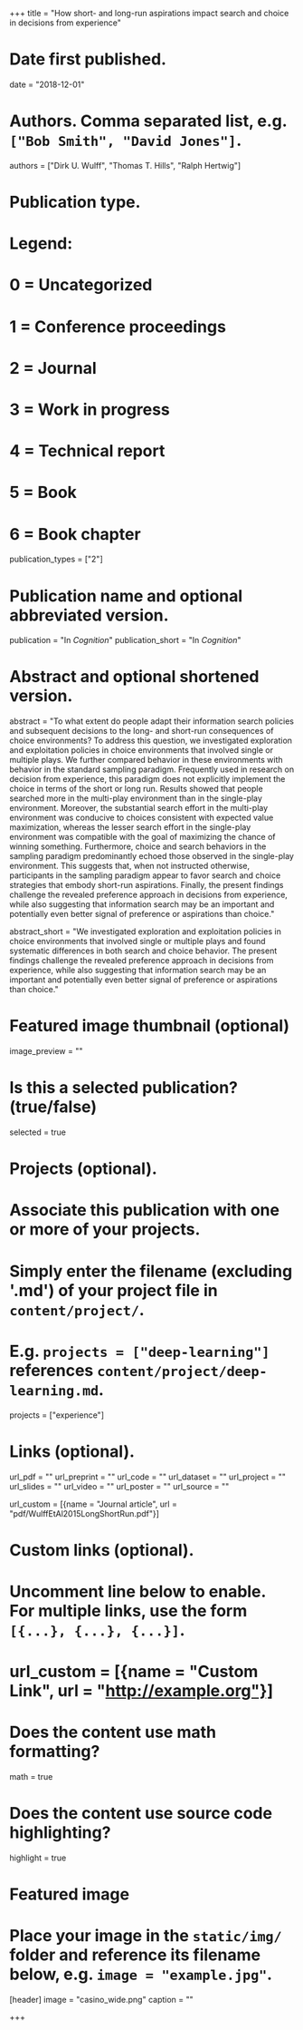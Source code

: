 +++
title = "How short- and long-run aspirations impact search and choice in decisions from experience"

# Date first published.
date = "2018-12-01"

# Authors. Comma separated list, e.g. `["Bob Smith", "David Jones"]`.
authors = ["Dirk U. Wulff", "Thomas T. Hills", "Ralph Hertwig"]

# Publication type.
# Legend:
# 0 = Uncategorized
# 1 = Conference proceedings
# 2 = Journal
# 3 = Work in progress
# 4 = Technical report
# 5 = Book
# 6 = Book chapter
publication_types = ["2"]

# Publication name and optional abbreviated version.
publication = "In *Cognition*"
publication_short = "In *Cognition*"

# Abstract and optional shortened version.
abstract = "To what extent do people adapt their information search policies and subsequent decisions to the long- and short-run consequences of choice environments? To address this question, we investigated exploration and exploitation policies in choice environments that involved single or multiple plays. We further compared behavior in these environments with behavior in the standard sampling paradigm. Frequently used in research on decision from experience, this paradigm does not explicitly implement the choice in terms of the short or long run. Results showed that people searched more in the multi-play environment than in the single-play environment. Moreover, the substantial search effort in the multi-play environment was conducive to choices consistent with expected value maximization, whereas the lesser search effort in the single-play environment was compatible with the goal of maximizing the chance of winning something. Furthermore, choice and search behaviors in the sampling paradigm predominantly echoed those observed in the single-play environment. This suggests that, when not instructed otherwise, participants in the sampling paradigm appear to favor search and choice strategies that embody short-run aspirations. Finally, the present findings challenge the revealed preference approach in decisions from experience, while also suggesting that information search may be an important and potentially even better signal of preference or aspirations than choice."

abstract_short = "We investigated exploration and exploitation policies in choice environments that involved single or multiple plays and found systematic differences in both search and choice behavior. The present findings challenge the revealed preference approach in decisions from experience, while also suggesting that information search may be an important and potentially even better signal of preference or aspirations than choice."

# Featured image thumbnail (optional)
image_preview = ""

# Is this a selected publication? (true/false)
selected = true

# Projects (optional).
#   Associate this publication with one or more of your projects.
#   Simply enter the filename (excluding '.md') of your project file in `content/project/`.
#   E.g. `projects = ["deep-learning"]` references `content/project/deep-learning.md`.
projects = ["experience"]

# Links (optional).
url_pdf = ""
url_preprint = ""
url_code = ""
url_dataset = ""
url_project = ""
url_slides = ""
url_video = ""
url_poster = ""
url_source = ""

url_custom = [{name = "Journal article", url = "pdf/WulffEtAl2015LongShortRun.pdf"}]

# Custom links (optional).
#   Uncomment line below to enable. For multiple links, use the form `[{...}, {...}, {...}]`.
# url_custom = [{name = "Custom Link", url = "http://example.org"}]

# Does the content use math formatting?
math = true

# Does the content use source code highlighting?
highlight = true

# Featured image
# Place your image in the `static/img/` folder and reference its filename below, e.g. `image = "example.jpg"`.
[header]
image = "casino_wide.png"
caption = ""

+++
